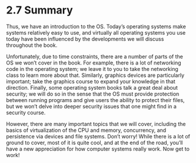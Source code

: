 # 2.7 Summary  

Thus, we have an introduction to the OS. Today’s operating systems make systems relatively easy to use, and virtually all operating systems you use today have been influenced by the developments we will discuss throughout the book.  

Unfortunately, due to time constraints, there are a number of parts of the OS we won’t cover in the book. For example, there is a lot of networking code in the operating system; we leave it to you to take the networking class to learn more about that. Similarly, graphics devices are particularly important; take the graphics course to expand your knowledge in that direction. Finally, some operating system books talk a great deal about security; we will do so in the sense that the OS must provide protection between running programs and give users the ability to protect their files, but we won’t delve into deeper security issues that one might find in a security course.  

However, there are many important topics that we will cover, including the basics of virtualization of the CPU and memory, concurrency, and persistence via devices and file systems. Don’t worry! While there is a lot of ground to cover, most of it is quite cool, and at the end of the road, you’ll have a new appreciation for how computer systems really work. Now get to work!  


